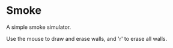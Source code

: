 # Smoke

A simple smoke simulator.

Use the mouse to draw and erase walls, and 'r' to erase all walls.
